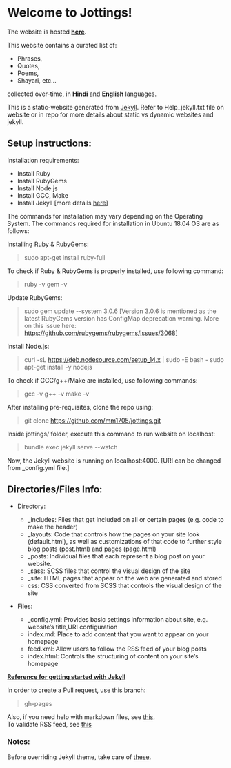 # Welcome to Jottings!

The website is hosted **[here](https://mm1705.github.io/jottings/)**.
 
This website contains a curated list of:
- Phrases,
- Quotes,
- Poems,
- Shayari, etc...

collected over-time, in **Hindi** and **English** languages.

This is a static-website generated from [Jekyll]([https://jekyllrb.com/](https://jekyllrb.com/)).
Refer to Help_jekyll.txt file on website or in repo for more details about static vs dynamic websites and jekyll.

## Setup instructions:

Installation requirements: 
- Install Ruby
- Install RubyGems
- Install Node.js
- Install GCC, Make
- Install Jekyll [more details [here](https://jekyllrb.com/docs/installation/)]

The commands for installation may vary depending on the Operating System.
The commands required for installation in Ubuntu 18.04 OS are as follows:

Installing Ruby & RubyGems:
>sudo apt-get install ruby-full

To check if Ruby & RubyGems is properly installed, use following command:
>ruby -v
>gem -v

Update RubyGems:
>sudo gem update --system 3.0.6 
[Version 3.0.6 is mentioned as the latest RubyGems version has ConfigMap deprecation warning. More on this issue here: https://github.com/rubygems/rubygems/issues/3068]

Install Node.js:
>curl -sL https://deb.nodesource.com/setup_14.x | sudo -E bash -
>sudo apt-get install -y nodejs

To check if GCC/g++/Make are installed, use following commands:
>gcc -v
>g++ -v
>make -v

After installing pre-requisites, clone the repo using:
>git clone https://github.com/mm1705/jottings.git

Inside jottings/ folder, execute this command to run website on localhost: 
>bundle exec jekyll serve --watch

Now, the Jekyll website is running on localhost:4000. [URI can be changed from _config.yml file.]

## Directories/Files Info:
- Directory:
	- _includes: Files that get included on all or certain pages (e.g. code to make the header)
	- _layouts: Code that controls how the pages on your site look (default.html), as well as customizations of that code to further style blog posts (post.html) and pages (page.html)
	- _posts: Individual files that each represent a blog post on your website. 
	- _sass: SCSS files that control the visual design of the site
	- _site: HTML pages that appear on the web are generated and stored 
	- css: CSS converted from SCSS that controls the visual design of the site

- Files:
	- _config.yml: Provides basic settings information about site, e.g. website’s title,URI configuration
	- index.md: Place to add content that you want to appear on your homepage
	- feed.xml: Allow users to follow the RSS feed of your blog posts
	- index.html: Controls the structuring of content on your site’s homepage


**[Reference for getting started with Jekyll](https://programminghistorian.org/en/lessons/building-static-sites-with-jekyll-github-pages)**

In order to create a Pull request, use this branch:
>gh-pages

Also, if you need help with markdown files, see [this](https://stackedit.io/app#). <br />
To validate RSS feed, see [this](https://validator.w3.org/feed/)

### Notes:
Before overriding Jekyll theme, take care of [these](https://github.com/jekyll/minima/issues/375#issuecomment-499904189).
